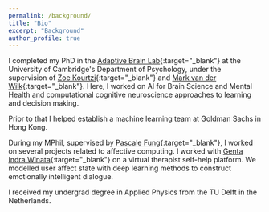 ```yaml
---
permalink: /background/
title: "Bio"
excerpt: "Background"
author_profile: true
---
```


I completed my PhD in the [Adaptive Brain Lab](https://www.abg.psychol.cam.ac.uk/){:target="_blank"} at the University of Cambridge's Department of Psychology, under the supervision of [Zoe Kourtzi](https://www.psychol.cam.ac.uk/staff/professor-zoe-kourtzi){:target="_blank"} and [Mark van der Wilk](https://mvdw.uk){:target="_blank"}.
Here, I worked on AI for Brain Science and Mental Health and computational cognitive neuroscience approaches to learning and decision making.

Prior to that I helped establish a machine learning team at Goldman Sachs in Hong Kong.

During my MPhil, supervised by [Pascale Fung](http://www.ee.ust.hk/~pascale/){:target="_blank"}, I worked on several projects related to affective computing.
I worked with [Genta Indra Winata](https://gentaiscool.github.io/){:target="_blank"} on a virtual therapist self-help platform.
We modelled user affect state with deep learning methods to construct emotionally intelligent dialogue.

I received my undergrad degree in Applied Physics from the TU Delft in the Netherlands.
